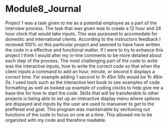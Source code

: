 # Module8_Journal

Project 1 was a task given to me as a potential employee as a part of the interview process. The task that was given was to create a 12 hour and 24 hour clock that would take inputs. This was purposed to accomodate for domestic and international clients. According to the instructors feedback I recieved 100% on this particular project and seemed to have have written the code in a effective and functional matter. If I were to try to enhance this project I think I would alter my in-line comments to be more detailed about each step of the process. The most challenging part of the code to write was the interactive inputs, how to write the correct code so that when the client inputs a command to add an hour, minute, or second it displays a correct time. For example adding 1 second to 1h 45m 59s would be 1h 46m 0s. I used tools such as the interactive text book to see examples of code formatting as well as looked up example of coding clocks to help give me a base line for how to start the code. Skills that will be transferable to other projects is being able to set up an interactive display menu where options are dispayed and inputs by the user are used to manuever to get to the preffered end goal. This program was maintainable by sectioning out functions of the code to focus on one at a time. This allowed me to be organized with my code and therefore readable. 
